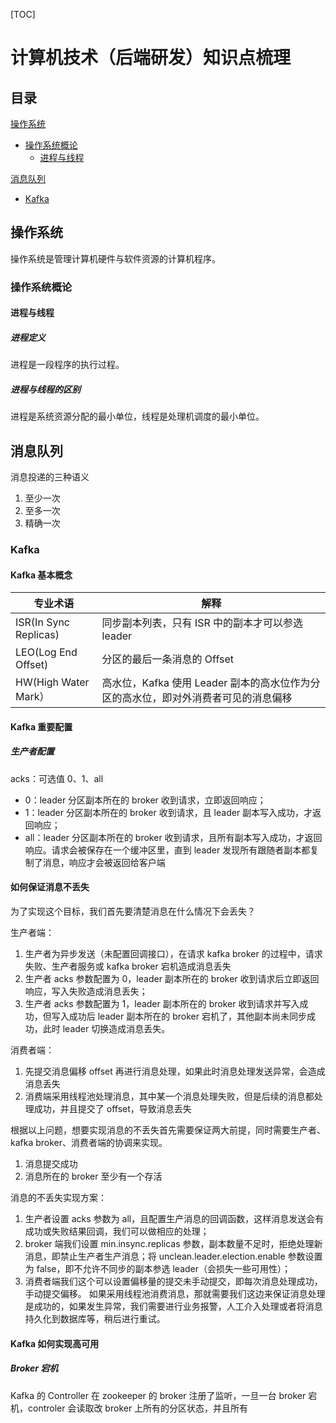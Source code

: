 [TOC]
# 计算机技术（后端研发）知识点梳理

## 目录

[操作系统](#操作系统)

- [操作系统概论](#操作系统概论)
  - [进程与线程](#进程与线程)

[消息队列](#消息队列)

- [Kafka](#Kafka)

## 操作系统

操作系统是管理计算机硬件与软件资源的计算机程序。

### 操作系统概论

#### 进程与线程

##### 进程定义

进程是一段程序的执行过程。

##### 进程与线程的区别

进程是系统资源分配的最小单位，线程是处理机调度的最小单位。

## 消息队列

消息投递的三种语义

1. 至少一次
2. 至多一次
3. 精确一次

### Kafka

#### Kafka 基本概念

| 专业术语              | 解释                                                                               |
| --------------------- | ---------------------------------------------------------------------------------- |
| ISR(In Sync Replicas) | 同步副本列表，只有 ISR 中的副本才可以参选 leader                                   |
| LEO(Log End Offset)   | 分区的最后一条消息的 Offset                                                        |
| HW(High Water Mark）  | 高水位，Kafka 使用 Leader 副本的高水位作为分区的高水位，即对外消费者可见的消息偏移 |

#### Kafka 重要配置

##### 生产者配置

acks：可选值 0、1、all

- 0：leader 分区副本所在的 broker 收到请求，立即返回响应；
- 1：leader 分区副本所在的 broker 收到请求，且 leader 副本写入成功，才返回响应；
- all：leader 分区副本所在的 broker 收到请求，且所有副本写入成功，才返回响应。请求会被保存在一个缓冲区里，直到 leader 发现所有跟随者副本都复制了消息，响应才会被返回给客户端

#### 如何保证消息不丢失

为了实现这个目标，我们首先要清楚消息在什么情况下会丢失？

生产者端：

1. 生产者为异步发送（未配置回调接口），在请求 kafka broker 的过程中，请求失败、生产者服务或 kafka broker 宕机造成消息丢失
2. 生产者 acks 参数配置为 0，leader 副本所在的 broker 收到请求后立即返回响应，写入失败造成消息丢失；
3. 生产者 acks 参数配置为 1，leader 副本所在的 broker 收到请求并写入成功，但写入成功后 leader 副本所在的 broker 宕机了，其他副本尚未同步成功，此时 leader 切换造成消息丢失。

消费者端：

1. 先提交消息偏移 offset 再进行消息处理，如果此时消息处理发送异常，会造成消息丢失
2. 消费端采用线程池处理消息，其中某一个消息处理失败，但是后续的消息都处理成功，并且提交了 offset，导致消息丢失

根据以上问题，想要实现消息的不丢失首先需要保证两大前提，同时需要生产者、kafka broker、消费者端的协调来实现。

1. 消息提交成功
2. 消息所在的 broker 至少有一个存活

消息的不丢失实现方案：

1. 生产者设置 acks 参数为 all，且配置生产消息的回调函数，这样消息发送会有成功或失败结果回调，我们可以做相应的处理；
2. broker 端我们设置 min.insync.replicas 参数，副本数量不足时，拒绝处理新消息，即禁止生产者生产消息；将 unclean.leader.election.enable 参数设置为 false，即不允许不同步的副本参选 leader（会损失一些可用性）；
3. 消费者端我们这个可以设置偏移量的提交未手动提交，即每次消息处理成功，手动提交偏移。
   如果采用线程池消费消息，那就需要我们这边来保证消息处理是成功的，如果发生异常，我们需要进行业务报警，人工介入处理或者将消息持久化到数据库等，稍后进行重试。

#### Kafka 如何实现高可用

##### Broker 宕机

Kafka 的 Controller 在 zookeeper 的 broker 注册了监听，一旦一台 broker 宕机，controler 会读取改 broker 上所有的分区状态，并且所有
